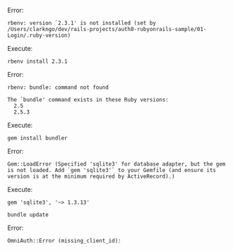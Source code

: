 
Error:
```
rbenv: version `2.3.1' is not installed (set by /Users/clarkngo/dev/rails-projects/auth0-rubyonrails-sample/01-Login/.ruby-version)
```
Execute:
```
rbenv install 2.3.1
```
Error:
```
rbenv: bundle: command not found

The `bundle' command exists in these Ruby versions:
  2.5
  2.5.3
```

Execute:
```
gem install bundler
```

Error:
```
Gem::LoadError (Specified 'sqlite3' for database adapter, but the gem is not loaded. Add `gem 'sqlite3'` to your Gemfile (and ensure its version is at the minimum required by ActiveRecord).)
```
Execute:
```
gem 'sqlite3', '~> 1.3.13'
```

```
bundle update
```
Error:
```
OmniAuth::Error (missing_client_id):
```
